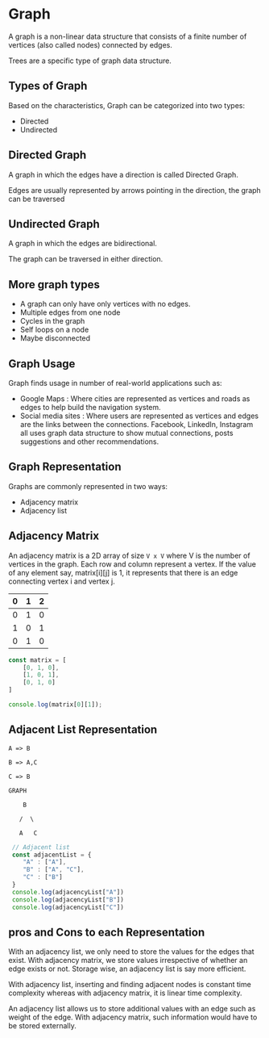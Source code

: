 # Graph 
A graph is a non-linear data structure that consists of a finite number of vertices (also called nodes) connected by edges.

Trees are a specific type of graph data structure.

## Types of Graph
 Based on the characteristics, Graph can be categorized into two types:

- Directed
- Undirected

## Directed Graph
A graph in which the edges have a direction is called Directed Graph.

Edges are usually represented by arrows pointing in the direction, the graph can be traversed
  
## Undirected Graph
A graph in which the edges are bidirectional.

The graph can be traversed in either direction.

## More graph types

- A graph can only have only vertices with no edges.
- Multiple edges from one node
- Cycles in the graph
- Self loops on a node
- Maybe disconnected

## Graph Usage
Graph finds usage in number of real-world applications such as:
- Google Maps : Where cities are represented as vertices and roads as edges to help build the navigation system.
- Social media sites : Where users are represented as vertices and edges are the links between the connections. Facebook, LinkedIn, Instagram all uses graph data structure to show mutual connections, posts suggestions and other recommendations.

## Graph Representation
Graphs are commonly represented in two ways:
- Adjacency matrix
- Adjacency list

## Adjacency Matrix
An adjacency matrix is a 2D array of size `V x V` where V is the number of vertices in the graph. Each row and column represent a vertex. If the value of any element say, matrix[i][j] is 1, it represents that there is an edge connecting vertex i and vertex j.

|  0 | 1   | 2  |
|---|---|---|
|  0 | 1 |  0  |
|  1 |  0 | 1  |
|  0 | 1  |  0 |

``` js
const matrix = [
    [0, 1, 0],
    [1, 0, 1],
    [0, 1, 0]
]

console.log(matrix[0][1]);
```

## Adjacent List Representation
```
A => B

B => A,C

C => B
```

`GRAPH`
 
 ```
     B

    /  \

    A   C

```

```js
 // Adjacent list
 const adjacentList = {
    "A" : ["A"],
    "B" : ["A", "C"],
    "C" : ["B"]
 }
 console.log(adjacencyList["A"])
 console.log(adjacencyList["B"])
 console.log(adjacencyList["C"])
```

## pros and Cons to each Representation

With an adjacency list, we only need to store the values for the edges that exist. With adjacency matrix, we store values irrespective of whether an edge exists or not. Storage wise, an adjacency list is say more efficient.

With adjacency list, inserting and finding adjacent nodes is constant time complexity whereas with adjacency matrix, it is linear time complexity.

An adjacency list allows us to store additional values with an edge such as weight of the edge. With adjacency matrix, such information would have to be stored externally.

